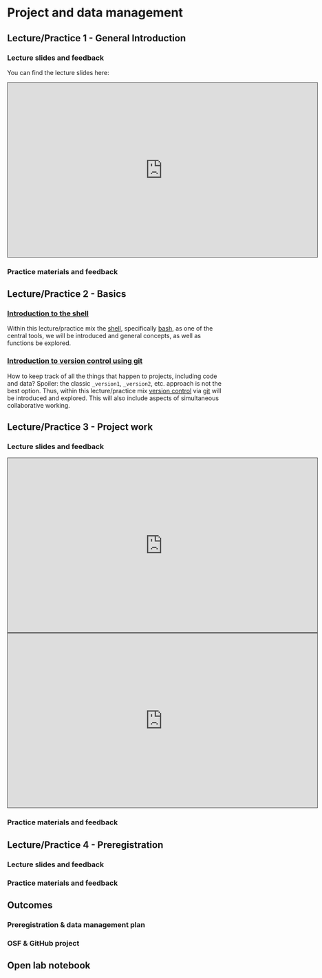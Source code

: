 # Project and data management

## Lecture/Practice 1 - General Introduction

### Lecture slides and feedback

You can find the lecture slides here:

<iframe src="https://mfr.de-1.osf.io/render?url=https://osf.io/fe627/?direct%26mode=render%26action=download%26mode=render" height="405" width="720" style="border: 1px solid #464646;" allowfullscreen="" allow="autoplay"></iframe>


### Practice materials and feedback

## Lecture/Practice 2 - Basics

### [Introduction to the shell]()

Within this lecture/practice mix the [shell](https://en.wikipedia.org/wiki/Shell_%28computing%29), specifically [bash](https://en.wikipedia.org/wiki/Bash_(Unix_shell)),
as one of the central tools, we will be introduced and general concepts,
as well as functions be explored.

### [Introduction to version control using git]()

How to keep track of all the things that happen to projects, including
code and data? Spoiler: the classic `_version1`, `_version2`, etc. approach
is not the best option. Thus, within this lecture/practice mix [version control](https://en.wikipedia.org/wiki/Version_control)
via [git](https://en.wikipedia.org/wiki/Git) will be introduced and explored. This will also include aspects of
simultaneous collaborative working.

## Lecture/Practice 3 - Project work

### Lecture slides and feedback
<iframe src="https://mfr.de-1.osf.io/render?url=https://osf.io/86p9m/?direct%26mode=render%26action=download%26mode=render" height="405" width="720" style="border: 1px solid #464646;" allowfullscreen="" allow="autoplay"></iframe>

<iframe src="https://mfr.de-1.osf.io/render?url=https://osf.io/k2h89/?direct%26mode=render%26action=download%26mode=render" height="405" width="720" style="border: 1px solid #464646;" allowfullscreen="" allow="autoplay"></iframe>


### Practice materials and feedback

## Lecture/Practice 4 - Preregistration

### Lecture slides and feedback

### Practice materials and feedback

## Outcomes

### Preregistration & data management plan

### OSF & GitHub project

## Open lab notebook
